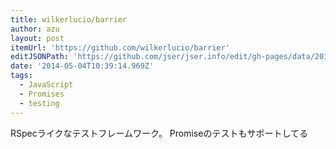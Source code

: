 ```yaml
---
title: wilkerlucio/barrier
author: azu
layout: post
itemUrl: 'https://github.com/wilkerlucio/barrier'
editJSONPath: 'https://github.com/jser/jser.info/edit/gh-pages/data/2014/05/index.json'
date: '2014-05-04T10:39:14.969Z'
tags:
  - JavaScript
  - Promises
  - testing
---
```

RSpecライクなテストフレームワーク。
Promiseのテストもサポートしてる
